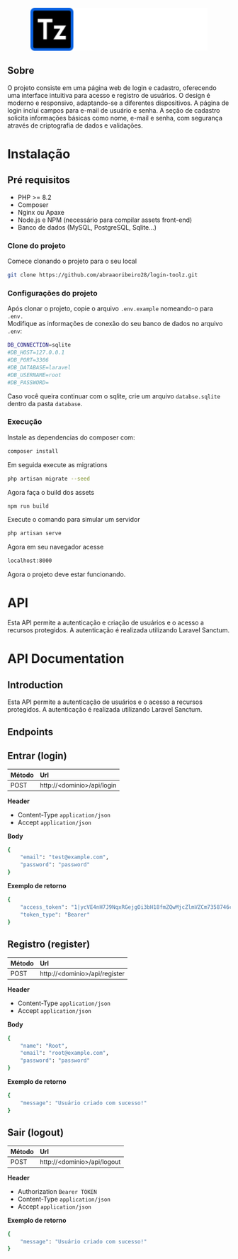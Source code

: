 <p align="center">
    <img src="public/assets/images/logo-light.svg" width="400" alt="Toolzz Logo">
</p>

## Sobre
O projeto consiste em uma página web de login e cadastro, oferecendo uma interface
intuitiva para acesso e registro de usuários. O design é moderno e responsivo,
adaptando-se a diferentes dispositivos. A página de login inclui campos para e-mail de
usuário e senha. A seção de cadastro solicita informações básicas como nome, e-mail e
senha, com segurança através de criptografia de dados e validações.


# Instalação

## Pré requisitos
- PHP >= 8.2
- Composer
- Nginx ou Apaxe
- Node.js e NPM (necessário para compilar assets front-end)
- Banco de dados (MySQL, PostgreSQL, Sqlite...)

### Clone do projeto
<p>
    Comece clonando o projeto para o seu local
</p>

```bash
git clone https://github.com/abraaoribeiro28/login-toolz.git
```

### Configurações do projeto
Após clonar o projeto, copie o arquivo `.env.example` nomeando-o para `.env.` <br>
Modifique as informações de conexão do seu banco de dados no arquivo `.env`:

```bash
DB_CONNECTION=sqlite
#DB_HOST=127.0.0.1
#DB_PORT=3306
#DB_DATABASE=laravel
#DB_USERNAME=root
#DB_PASSWORD=
```

Caso você queira continuar com o sqlite, crie um arquivo `databse.sqlite` dentro da pasta `database`.

### Execução
Instale as dependencias do composer com:

```bash
composer install
```
Em seguida execute as migrations

```bash
php artisan migrate --seed
```
Agora faça o build dos assets

```bash
npm run build
```
Execute o comando para simular um servidor

```bash
php artisan serve
```
Agora em seu navegador acesse

```bash
localhost:8000
```

Agora o projeto deve estar funcionando.

# API
Esta API permite a autenticação e criação de usuários e o acesso a recursos protegidos.
A autenticação é realizada utilizando Laravel Sanctum.

# API Documentation

## Introduction

Esta API permite a autenticação de usuários e o acesso a recursos protegidos. A autenticação é realizada utilizando Laravel Sanctum.

## Endpoints

## Entrar (login)

| Método | Url                          |
|:-------|:-----------------------------|
| POST   | http://\<dominio\>/api/login |

**Header**
- Content-Type `application/json`
- Accept `application/json`

**Body**
```bash
{
    "email": "test@example.com",
    "password": "password"
}
```

**Exemplo de retorno**
```bash
{
    "access_token": "1|ycVE4nH7J9NqxRGejgOi3bH18fmZQwMjcZlmVZCm7358746c",
    "token_type": "Bearer"
}
```

## Registro (register)

| Método | Url                             |
|:-------|:--------------------------------|
| POST   | http://\<dominio\>/api/register |

**Header**
- Content-Type `application/json`
- Accept `application/json`

**Body**
```bash
{
    "name": "Root",
    "email": "root@example.com",
    "password": "password"
}
```

**Exemplo de retorno**
```bash
{
    "message": "Usuário criado com sucesso!"
}
```


## Sair (logout)

| Método | Url                             |
|:-------|:--------------------------------|
| POST   | http://\<dominio\>/api/logout |

**Header**
- Authorization `Bearer TOKEN`
- Content-Type `application/json`
- Accept `application/json`

**Exemplo de retorno**
```bash
{
    "message": "Usuário criado com sucesso!"
}
```

